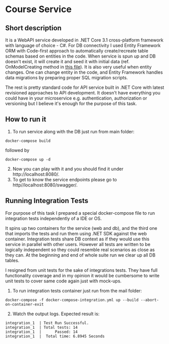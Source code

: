 # Course Service

## Short description

It is a WebAPI service developed in .NET Core 3.1 cross-platform framework with language of choice - C#. For DB connectivity I used Entity Framework ORM with Code-first approach to automatically create/recreate table schemas based on entities in the code. When service is spun up and DB doesn't exist, it will create it and seed it with initial data (ref. OnModelCreating method in [this file](https://github.com/danielnikonczuk/CourseService/blob/master/CourseService/Models/CourseServiceDbContext.cs)). It is also very useful when entity changes. One can change entity in the code, and Entity Framework handles data migrations by preparing proper SQL migration scripts.

The rest is pretty standard code for API service built in .NET Core with latest revisioned approaches to API development.
It doesn't have everything you could have in your microservice e.g. authentication, authorization or versioning but I believe it's enough for the purpose of this task.

## How to run it

1. To run service along with the DB just run from main folder:
```
docker-compose build 
```
followed by 
```
docker-compose up -d
```
2. Now you can play with it and you should find it under http://localhost:8080/.
3. To get to know the service endpoints please go to http//localhost:8080/swagger/.

## Running Integration Tests

For purpose of this task I prepared a special docker-compose file to run integration tests independently of a IDE or OS.

It spins up two containers for the service (web and db), and the third one that imports the tests and run them using .NET SDK against the web container. Integration tests share DB context as if they would use this service in parallel with other users. However all tests are written to be logically independent so they could resemble real scenarios as close as they can. At the beginning and end of whole suite run we clear up all DB tables. 

I resigned from unit tests for the sake of integrations tests. They have full functionality coverage and in my opinion it would be cumbersome to write unit tests to cover same code again just with mock-ups.

1. To run integration tests container just run from the mail folder:
```
docker-compose -f docker-compose-integration.yml up --build --abort-on-container-exit
```
2. Watch the output logs. Expected result is: 
```
integration_1  | Test Run Successful.
integration_1  | Total tests: 14
integration_1  |      Passed: 14
integration_1  |  Total time: 6.8945 Seconds
```
